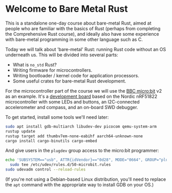 # Welcome to Bare Metal Rust

This is a standalone one-day course about bare-metal Rust, aimed at people who are familiar with the
basics of Rust (perhaps from completing the Comprehensive Rust course), and ideally also have some
experience with bare-metal programming in some other language such as C.

Today we will talk about 'bare-metal' Rust: running Rust code without an OS underneath us. This will
be divided into several parts:

 * What is `no_std` Rust?
 * Writing firmware for microcontrollers.
 * Writing bootloader / kernel code for application processors.
 * Some useful crates for bare-metal Rust development.

For the microcontroller part of the course we will use the [BBC micro:bit](https://microbit.org/) v2
as an example. It's a [development board](https://tech.microbit.org/hardware/) based on the Nordic
nRF51822 microcontroller with some LEDs and buttons, an I2C-connected accelerometer and compass, and
an on-board SWD debugger.

To get started, install some tools we'll need later:

```bash
sudo apt install gdb-multiarch libudev-dev picocom qemu-system-arm
rustup update
rustup target add thumbv7em-none-eabihf aarch64-unknown-none
cargo install cargo-binutils cargo-embed
```

And give users in the `plugdev` group access to the micro:bit programmer:

```bash
echo 'SUBSYSTEM=="usb", ATTR{idVendor}=="0d28", MODE="0664", GROUP="plugdev"' |\
  sudo tee /etc/udev/rules.d/50-microbit.rules
sudo udevadm control --reload-rules
```

(If you're not using a Debian-based Linux distribution, you'll need to replace the `apt` command
with the appropriate way to install GDB on your OS.)
